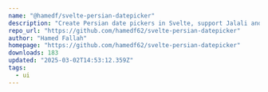```yaml
---
name: "@hamedf/svelte-persian-datepicker"
description: "Create Persian date pickers in Svelte, support Jalali and Gregorian."
repo_url: "https://github.com/hamedf62/svelte-persian-datepicker"
author: "Hamed Fallah"
homepage: "https://github.com/hamedf62/svelte-persian-datepicker"
downloads: 183
updated: "2025-03-02T14:53:12.359Z"
tags: 
  - ui
---
```

